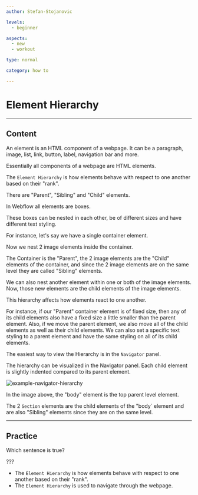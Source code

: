 ```yaml
---
author: Stefan-Stojanovic

levels:
  - beginner

aspects:
  - new
  - workout

type: normal

category: how to

---
```


# Element Hierarchy

---
## Content

An element is an HTML component of a webpage. It can be a paragraph, image, list, link, button, label, navigation bar and more.

Essentially all components of a webpage are HTML elements.

The `Element Hierarchy` is how elements behave with respect to one another based on their "rank". 

There are "Parent", "Sibling" and "Child" elements.

In Webflow all elements are boxes.

These boxes can be nested in each other, be of different sizes and have different text styling. 

For instance, let's say we have a single container element.

Now we nest 2 image elements inside the container.

The Container is the "Parent", the 2 image elements are the "Child" elements of the container, and since the 2 image elements are on the same level they are called "Sibling" elements.

We can also nest another element within one or both of the image elements. Now, those new elements are the child elements of the image elements.

This hierarchy affects how elements react to one another.

For instance, if our "Parent" container element is of fixed size, then any of its child elements also have a fixed size a little smaller than the parent element. Also, if we move the parent element, we also move all of the child elements as well as their child elements. We can also set a specific text styling to a parent element and have the same styling on all of its child elements.

The easiest way to view the Hierarchy is in the `Navigator` panel.

The hierarchy can be visualized in the Navigator panel. Each child element is slightly indented compared to its parent element.

![example-navigator-hierarchy](https://img.enkipro.com/a64eaf5195e98bb9a52128a9d5491031.png)

In the image above, the "body" element is the top parent level element. 

The 2 `Section` elements are the child elements of the "body` element and are also "Sibling" elements since they are on the same level.

---
## Practice

Which sentence is true?

???

* The `Element Hierarchy` is how elements behave with respect to one another based on their "rank". 
* The `Element Hierarchy` is used to navigate through the webpage.